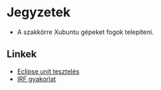 # Jegyzetek

* A szakkörre Xubuntu gépeket fogok telepíteni.

## Linkek

* [Eclipse unit tesztelés](https://wiki.eclipse.org/CDT/User/NewIn81#C.2FC.2B.2B_Unit_Testing_Support)
* [IRF gyakorlat](https://inf.mit.bme.hu/sites/default/files/materials/category/kateg%C3%B3ria/oktat%C3%A1s/bsc-t%C3%A1rgyak/intelligens-rendszerfel%C3%BCgyelet/12/IRF-2012-gyakorlat-linux-bash-powershell.pdf)
